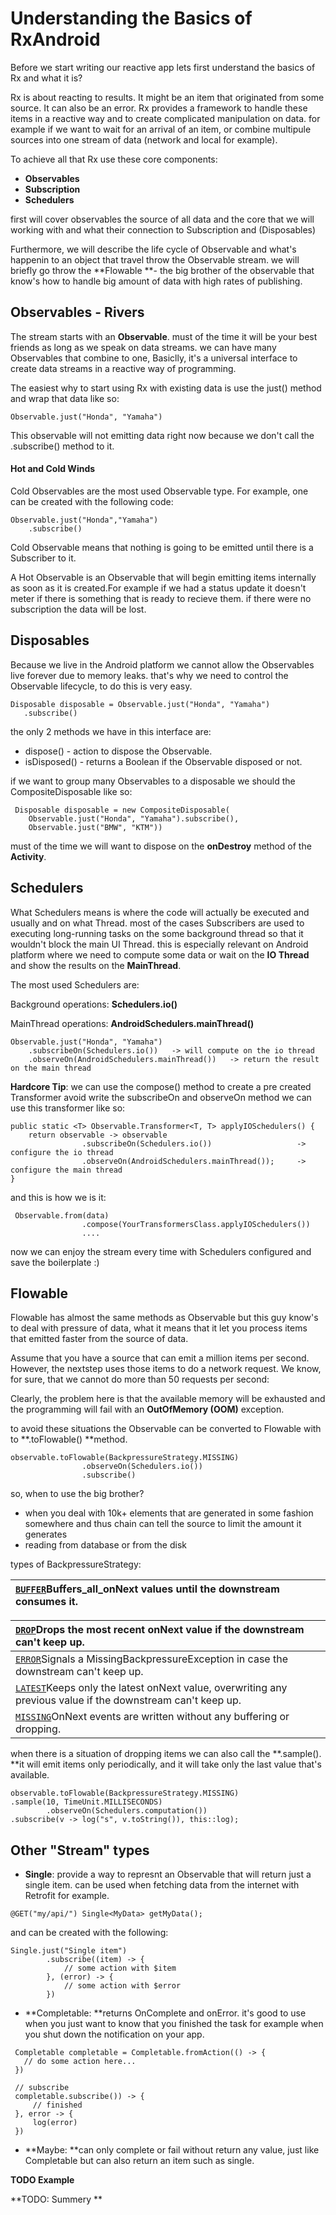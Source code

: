 # Understanding the Basics of RxAndroid

Before we start writing our reactive app lets first understand the basics of Rx and what it is?

Rx is about reacting to results. It might be an item that originated from some source. It can also be an error. Rx provides a framework to handle these items in a reactive way and to create complicated manipulation on data. for example if we want to wait for an arrival of an item, or combine multipule sources into one stream of data \(network and local for example\).

To achieve all that Rx use these core components:

* **Observables**
* **Subscription**
* **Schedulers**

first will cover observables the source of all data and the core that we will working with and what their connection to Subscription and \(Disposables\)

Furthermore, we will describe the life cycle of Observable and what's happenin to an object that travel throw the Observable stream. we will briefly go throw the **Flowable **- the big brother of the observable that know's how to handle big amount of data with high rates of publishing.

## Observables - Rivers

The stream starts with an **Observable**. must of the time it will be your best friends as long as we speak on data streams. we can have many Observables that combine to one, Basiclly, it's a universal interface to create data streams in a reactive way of programming.

The easiest why to start using Rx with existing data is use the just\(\) method and wrap that data like so:

```
Observable.just("Honda", "Yamaha")
```

This observable will not emitting data right now because we don't call the .subscribe\(\) method to it.

#### Hot and Cold Winds

Cold Observables are the most used Observable type. For example, one can be created with the following code:

```
Observable.just("Honda","Yamaha")
    .subscribe()
```

Cold Observable means that nothing is going to be emitted until there is a Subscriber to it.

A Hot Observable is an Observable that will begin emitting items internally as soon as it is created.For example if we had a status update it doesn't meter if there is something that is ready to recieve them. if there were no subscription the data will be lost.

## Disposables

Because we live in the Android platform we cannot allow the Observables live forever due to memory leaks. that's why we need to control the Observable lifecycle, to do this is very easy.

```
Disposable disposable = Observable.just("Honda", "Yamaha")
   .subscribe()
```

the only 2 methods we have in this interface are:

* dispose\(\) - action to dispose the Observable.
* isDisposed\(\) - returns a Boolean if the Observable disposed or not.

if we want to group many Observables to a disposable we should the CompositeDisposable like so:

```
 Disposable disposable = new CompositeDisposable(
    Observable.just("Honda", "Yamaha").subscribe(),
    Observable.just("BMW", "KTM"))
```

must of the time we will want to dispose on the **onDestroy** method of the **Activity**.

## Schedulers

What Schedulers means is where the code will actually be executed and usually and on what Thread. most of the cases Subscribers are used to executing long-running tasks on the some background thread so that it wouldn't block the main UI Thread. this is especially relevant on Android platform where we need to compute some data or wait on the **IO Thread** and show the results on the **MainThread**.

The most used Schedulers are:

Background operations: **Schedulers.io\(\)**

MainThread operations: **AndroidSchedulers.mainThread\(\)**

```
Observable.just("Honda", "Yamaha")
    .subscribeOn(Schedulers.io())   -> will compute on the io thread
    .observeOn(AndroidSchedulers.mainThread())   -> return the result on the main thread
```

**Hardcore Tip**: we can use the compose\(\) method to create a pre created Transformer avoid write the subscribeOn and observeOn method we can use this transformer like so:

```
public static <T> Observable.Transformer<T, T> applyIOSchedulers() {
    return observable -> observable
                .subscribeOn(Schedulers.io())                   -> configure the io thread
                .observeOn(AndroidSchedulers.mainThread());     -> configure the main thread 
}
```

and this is how we is it:

```
 Observable.from(data)
                .compose(YourTransformersClass.applyIOSchedulers())
                ....
```

now we can enjoy the stream every time with Schedulers configured and save the boilerplate :\)

## Flowable

Flowable has almost the same methods as Observable but this guy know's to deal with pressure of data, what it means that it let you process items that emitted faster from the source of data.

Assume that you have a source that can emit a million items per second. However, the nextstep uses those items to do a network request. We know, for sure, that we cannot do more than 50 requests per second:

Clearly, the problem here is that the available memory will be exhausted and the programming will fail with an **OutOfMemory \(OOM\)** exception.

to avoid these situations the Observable can be converted to Flowable with to **.toFlowable\(\) **method.

```
observable.toFlowable(BackpressureStrategy.MISSING)
                .observeOn(Schedulers.io())
                .subscribe()
```

so, when to use the big brother?

* when you deal with 10k+ elements that are generated in some fashion somewhere and thus chain can tell the source to limit the amount it generates
* reading from database or from the disk

types of BackpressureStrategy:

| [`BUFFER`](http://reactivex.io/RxJava/2.x/javadoc/io/reactivex/BackpressureStrategy.html#BUFFER)Buffers\_all\_onNext values until the downstream consumes it. |
| :--- |


| [`DROP`](http://reactivex.io/RxJava/2.x/javadoc/io/reactivex/BackpressureStrategy.html#DROP)Drops the most recent onNext value if the downstream can't keep up. |
| :--- |
| [`ERROR`](http://reactivex.io/RxJava/2.x/javadoc/io/reactivex/BackpressureStrategy.html#ERROR)Signals a MissingBackpressureException in case the downstream can't keep up. |
| [`LATEST`](http://reactivex.io/RxJava/2.x/javadoc/io/reactivex/BackpressureStrategy.html#LATEST)Keeps only the latest onNext value, overwriting any previous value if the downstream can't keep up. |
| [`MISSING`](http://reactivex.io/RxJava/2.x/javadoc/io/reactivex/BackpressureStrategy.html#MISSING)OnNext events are written without any buffering or dropping. |

when there is a situation of dropping items we can also call the **.sample\(\). **it will emit items only periodically, and it will take only the last value that's available.

```
observable.toFlowable(BackpressureStrategy.MISSING)
.sample(10, TimeUnit.MILLISECONDS)
        .observeOn(Schedulers.computation())
.subscribe(v -> log("s", v.toString()), this::log);
```

## Other "Stream" types

* **Single**: provide a way to represnt an Observable that will return just a single item. can be used when fetching data from the internet with Retrofit for example.

```
@GET("my/api/") Single<MyData> getMyData();
```

and can be created with the following:

```
Single.just("Single item")
        .subscribe((item) -> {
            // some action with $item
        }, (error) -> {
            // some action with $error
        })
```

* **Completable: **returns OnComplete and onError. it's good to use when you just want to know that you finished the task for example when you shut down the notification on your app.

```
 Completable completable = Completable.fromAction(() -> {
   // do some action here...
 })

 // subscribe
 completable.subscribe()) -> {
     // finished
 }, error -> {
     log(error)
 })
```

* **Maybe: **can only complete or fail without return any value, just like Completable but can also return an item such as single.



**TODO Example**

**TODO: Summery **

